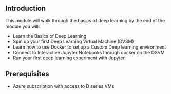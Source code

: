 ## Introduction 

This module will walk through the basics of deep learning by the end of the module you will:

- Learn the Basics of Deep Learning
- Spin up your first Deep Learning Virtual Machine (DVSM)
- Learn how to use Docker to set up a Custom Deep learning environment
- Connect to Interactive Jupyter Notebooks through docker on the DSVM
- Run your first deep learning experiment with Jupyter.

## Prerequisites

- Azure subscription with access to D series VMs 

